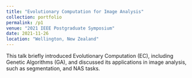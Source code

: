 ```yaml
---
title: "Evolutionary Computation for Image Analysis"
collection: portfolio
permalink: /p1
venue: "2021 IEEE Postgraduate Symposium"
date: 2021-11-26
location: "Wellington, New Zealand"
---
```



This talk briefly introduced Evolutionary Computation (EC), including Genetic Algorithms (GA), and discussed its applications in image analysis, such as segmentation, and NAS tasks.
